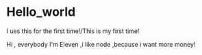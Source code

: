 Hello_world
===========

I ues this for the first time!/This is my first time!


  Hi , everybody
  I'm  Eleven ,i like node ,because i want more money!
